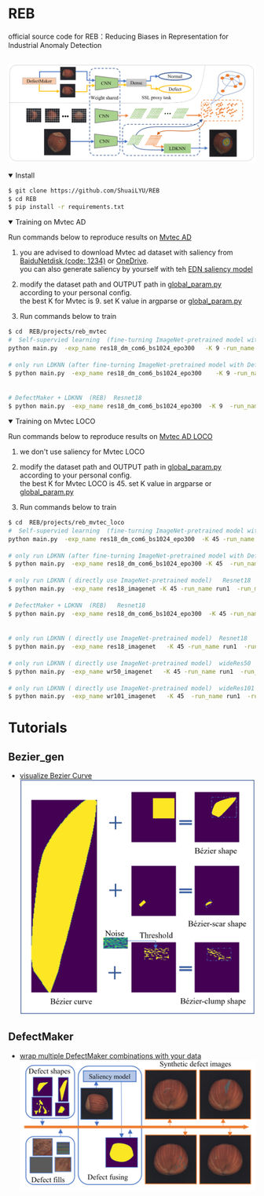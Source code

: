 # REB
official source code for REB：Reducing Biases in Representation for Industrial Anomaly Detection  


##
![](pictures/reb.png)






<details open>
<summary>Install</summary>


```bash
$ git clone https://github.com/ShuaiLYU/REB
$ cd REB
$ pip install -r requirements.txt
```

</details>


<details open>
<summary>Training on Mvtec AD </summary>

Run commands below to reproduce results
on [Mvtec AD](https://www.mvtec.com/company/research/datasets/mvtec-ad/)

1. you are advised to download Mvtec ad dataset with saliency from [BaiduNetdisk (code: 1234)](https://pan.baidu.com/s/17w4pUWYqzMUs2FSz8vVWKw) or [OneDrive](https://connectpolyu-my.sharepoint.com/personal/21062579r_connect_polyu_hk/_layouts/15/onedrive.aspx?id=%2Fpersonal%2F21062579r%5Fconnect%5Fpolyu%5Fhk%2FDocuments%2Fpublic%5Fshared%2Fmvtec%5Fanomaly%5Fdetection%5Fsaliency%2Ezip&parent=%2Fpersonal%2F21062579r%5Fconnect%5Fpolyu%5Fhk%2FDocuments%2Fpublic%5Fshared&ga=1).  
    you can also generate saliency by yourself with teh [EDN saliency model](https://github.com/yuhuan-wu/EDN)
    
2. modify the dataset path and OUTPUT path  in [global_param.py](src/global_param.py) according to your personal config.  
      the best K for Mvtec is 9. set K value in argparse or [global_param.py](src/global_param.py)
    
3. Run commands below to train
```bash
$ cd  REB/projects/reb_mvtec
#  Self-supervied learning  (fine-turning ImageNet-pretrained model with DefectMaker))  Resnet18
python main.py  -exp_name res18_dm_com6_bs1024_epo300   -K 9 -run_name run1  -run_mode 0

# only run LDKNN (after fine-turning ImageNet-pretrained model with DefectMaker)  Resnet18
$ python main.py  -exp_name res18_dm_com6_bs1024_epo300    -K 9 -run_name run1  -run_mode 1


# DefectMaker + LDKNN  (REB)  Resnet18
$ python main.py  -exp_name res18_dm_com6_bs1024_epo300  -K 9  -run_name run1  -run_mode 2
```
</details>




<details open>
<summary>Training on Mvtec LOCO </summary>

Run commands below to reproduce results
on [Mvtec AD LOCO](https://www.mvtec.com/company/research/datasets/mvtec-loco)

1.  we don't use saliency for Mvtec LOCO 
    
2. modify the dataset path and OUTPUT path  in [global_param.py](src/global_param.py) according to your personal config.  
    the best K for Mvtec LOCO is 45. set K value in argparse or  [global_param.py](src/global_param.py)
    
3. Run commands below to train
```bash
$ cd  REB/projects/reb_mvtec_loco
#  Self-supervied learning  (fine-turning ImageNet-pretrained model with DefectMaker))  Resnet18
python main.py  -exp_name res18_dm_com6_bs1024_epo300  -K 45 -run_name run1  -run_mode 0

# only run LDKNN (after fine-turning ImageNet-pretrained model with DefectMaker)  Resnet18
$ python main.py  -exp_name res18_dm_com6_bs1024_epo300 -K 45  -run_name run1  -run_mode 1

# only run LDKNN ( directly use ImageNet-pretrained model)   Resnet18
$ python main.py  -exp_name res18_imagenet -K 45 -run_name run1  -run_mode 1

# DefectMaker + LDKNN  (REB)   Resnet18
$ python main.py  -exp_name res18_dm_com6_bs1024_epo300  -K 45 -run_name run1  -run_mode 2


# only run LDKNN ( directly use ImageNet-pretrained model)  Resnet18  
$ python main.py  -exp_name res18_imagenet   -K 45 -run_name run1  -run_mode 1

# only run LDKNN ( directly use ImageNet-pretrained model)  wideRes50 
$ python main.py  -exp_name wr50_imagenet   -K 45 -run_name run1  -run_mode 1

# only run LDKNN ( directly use ImageNet-pretrained model)  wideRes101 
$ python main.py  -exp_name wr101_imagenet   -K 45  -run_name run1  -run_mode 1

```
</details>







# Tutorials

##  Bezier_gen

* [visualize Bezier Curve](tutorials/bezier_curve.ipynb)
![](pictures/Bezier_gen.png)
##  DefectMaker
* [wrap multiple DefectMaker combinations with your data ](tutorials/DefectMakerUnion.ipynb)
![](pictures/dm.png)
